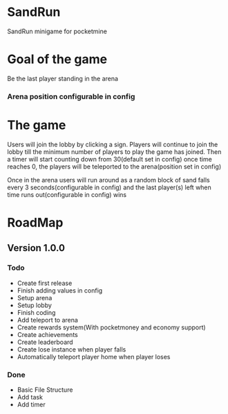 # SandRun
SandRun minigame for pocketmine

# Goal of the game
Be the last player standing in the arena

### Arena position configurable in config

# The game

Users will join the lobby by clicking a sign.
Players will continue to join the lobby till the minimum number of players to play the game has joined.
Then a timer will start counting down from 30(default set in config) once time reaches 0, the players will be teleported to the arena(position set in config)

Once in the arena users will run around as a random block of sand falls every 3 seconds(configurable in config) and the last player(s) left when time runs out(configurable in config) wins

# RoadMap

## Version 1.0.0
### Todo
* Create first release
* Finish adding values in config
* Setup arena
* Setup lobby
* Finish coding
* Add teleport to arena
* Create rewards system(With pocketmoney and economy support)
* Create achievements
* Create leaderboard
* Create lose instance when player falls
* Automatically teleport player home when player loses

### Done
* Basic File Structure
* Add task
* Add timer
